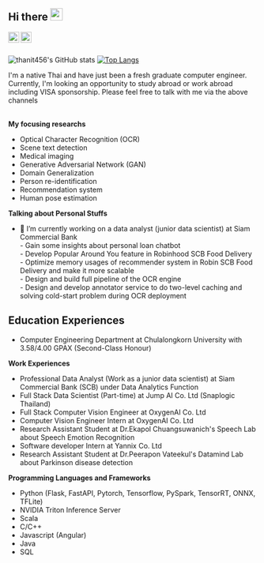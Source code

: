 ## Hi there <img src="https://media.giphy.com/media/hvRJCLFzcasrR4ia7z/giphy.gif" width="25px">

<a href="https://www.linkedin.com/in/thanit-tativannarat-498507178/">
  <img align="left" alt="thanit456's LinkedIN" width="22px" src="https://raw.githubusercontent.com/peterthehan/peterthehan/master/assets/linkedin.svg" />
</a>
<a href="https://www.facebook.com/me.ixsac">
  <img align="left" alt="thanit456's facebook" width="22px" src="https://raw.githubusercontent.com/peterthehan/peterthehan/master/assets/facebook.svg" />
</a>
<br/><br/>

![thanit456's GitHub stats](https://github-readme-stats.vercel.app/api?username=thanit456&hide=issues&theme=dracula&show_icons=true) [![Top Langs](https://github-readme-stats.vercel.app/api/top-langs/?username=thanit456&layout=compact&theme=dracula)](https://github.com/anuraghazra/github-readme-stats)

<space> I'm a native Thai and have just been a fresh graduate computer engineer. Currently, I'm looking an opportunity to study abroad or work abroad including VISA sponsorship. Please feel free to talk with me via the above channels  
<br/>

**My focusing researchs**
- Optical Character Recognition (OCR)
- Scene text detection 
- Medical imaging
- Generative Adversarial Network (GAN) 
- Domain Generalization 
- Person re-identification
- Recommendation system 
- Human pose estimation 

**Talking about Personal Stuffs**

- 🔭 I’m currently working on a data analyst (junior data scientist) at Siam Commercial Bank  
<space>- Gain some insights about personal loan chatbot<br/>
<space>- Develop Popular Around You feature in Robinhood SCB Food Delivery <br/>
<space>- Optimize memory usages of recommender system in Robin SCB Food Delivery and make it more scalable <br/>
<space>- Design and build full pipeline of the OCR engine<br/>
<space>- Design and develop annotator service to do two-level caching and solving cold-start problem during OCR deployment <br/>

**Education Experiences**
- 
- Computer Engineering Department at Chulalongkorn University with 3.58/4.00 GPAX (Second-Class Honour)
  
**Work Experiences**
- Professional Data Analyst (Work as a junior data scientist) at Siam Commercial Bank (SCB) under Data Analytics Function
- Full Stack Data Scientist (Part-time) at Jump AI Co. Ltd (Snaplogic Thailand)
- Full Stack Computer Vision Engineer at OxygenAI Co. Ltd
- Computer Vision Engineer Intern at OxygenAI Co. Ltd 
- Research Assistant Student at Dr.Ekapol Chuangsuwanich's Speech Lab about Speech Emotion Recognition 
- Software developer Intern at Yannix Co. Ltd 
- Research Assistant Student at Dr.Peerapon Vateekul's Datamind Lab about Parkinson disease detection 
  
**Programming Languages and Frameworks**
- Python (Flask, FastAPI, Pytorch, Tensorflow, PySpark, TensorRT, ONNX, TFLite) 
- NVIDIA Triton Inference Server
- Scala 
- C/C++ 
- Javascript (Angular)
- Java 
- SQL 
<!--
**thanit456/thanit456** is a ✨ _special_ ✨ repository because its `README.md` (this file) appears on your GitHub profile.

Here are some ideas to get you started:

- 🔭 I’m currently working on ...
- 🌱 I’m currently learning ...
- 👯 I’m looking to collaborate on ...
- 🤔 I’m looking for help with ...
- 💬 Ask me about ...
- 📫 How to reach me: ...
- 😄 Pronouns: ...
- ⚡ Fun fact: ...
-->

